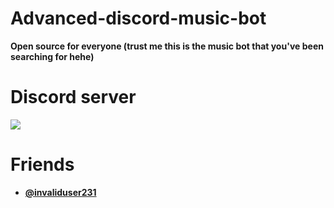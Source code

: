 # Advanced-discord-music-bot


**Open source for everyone (trust me this is the music bot that you've been searching for hehe)**


# Discord server
[![](https://images-ext-2.discordapp.net/external/mxNI6wfIF0oXDsI0HiS8966SgPVuOfHAc-sDM6hXV3Y/https/i.imgur.com/ykNEJeCh.jpg)](https://discord.gg/S5GycbmdRg)

# Friends 
- **[@invaliduser231](https://github.com/invaliduser231)**
